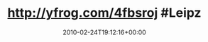 ---
retweeted: false
source: <a href="http://twitter.com" rel="nofollow">Twitter Web Client</a>
entities:
  hashtags:
  - text: Leipzig
    indices:
    - '25'
    - '33'
  symbols: []
  user_mentions: []
  urls: []
display_text_range:
- '0'
- '124'
favorite_count: '0'
id_str: '9588489229'
truncated: false
retweet_count: '0'
id: '9588489229'
created_at: Wed Feb 24 19:12:16 +0000 2010
favorited: false
full_text: 'http://yfrog.com/4fbsroj #Leipzig Karli / Ecke Nato ist massiver Betrieb:
  3 Feuerwehrwagen & Polizei - hab ich was verpasst?'
lang: de
tags:
- Leipzig
- pesos:twitter
date: '2010-02-24T19:12:16+00:00'
src: https://twitter.com/bascht/status/9588489229
original_url: https://twitter.com/bascht/status/9588489229
type: twitter_tweet
text: 'http://yfrog.com/4fbsroj #Leipzig Karli / Ecke Nato ist massiver Betrieb: 3
  Feuerwehrwagen & Polizei - hab ich was verpasst?'
title: 'http://yfrog.com/4fbsroj #Leipz'

---